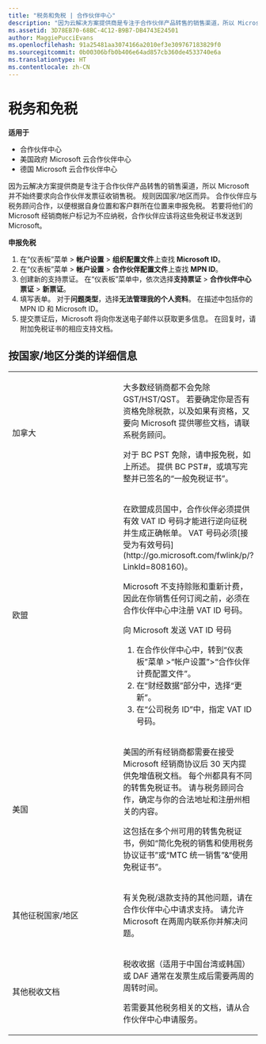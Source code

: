 ```yaml
---
title: "税务和免税 | 合作伙伴中心"
description: "因为云解决方案提供商是专注于合作伙伴产品转售的销售渠道，所以 Microsoft 并不始终要求向合作伙伴发票征收销售税。"
ms.assetid: 3D78EB70-68BC-4C12-B9B7-DB4743E24501
author: MaggiePucciEvans
ms.openlocfilehash: 91a25481aa3074166a2010ef3e309767183829f0
ms.sourcegitcommit: 0b00306bfb0b406e64ad857cb360de4533740e6a
ms.translationtype: HT
ms.contentlocale: zh-CN
---
```

# <a name="tax-and-tax-exemptions"></a>税务和免税

**适用于**

-  合作伙伴中心
-  美国政府 Microsoft 云合作伙伴中心
-  德国 Microsoft 云合作伙伴中心

因为云解决方案提供商是专注于合作伙伴产品转售的销售渠道，所以 Microsoft 并不始终要求向合作伙伴发票征收销售税。 规则因国家/地区而异。 合作伙伴应与税务顾问合作，以便根据自身位置和客户群所在位置来申报免税。 若要将他们的 Microsoft 经销商帐户标记为不应纳税，合作伙伴应该将这些免税证书发送到 Microsoft。

**申报免税**

1.  在“仪表板”菜单 &gt; **帐户设置** &gt; **组织配置文件**上查找 **Microsoft ID**。
2.  在“仪表板”菜单 &gt; **帐户设置** &gt; **合作伙伴配置文件**上查找 **MPN ID**。
3.  创建新的支持票证。 在“仪表板”菜单中，依次选择**支持票证** &gt; **合作伙伴中心票证** &gt; **新票证**。
4.  填写表单。 对于**问题类型**，选择**无法管理我的个人资料**。 在描述中包括你的 MPN ID 和 Microsoft ID。
5.  提交票证后，Microsoft 将向你发送电子邮件以获取更多信息。 在回复时，请附加免税证书的相应支持文档。

## <a name="details-by-countryregion"></a>按国家/地区分类的详细信息


<table>
<colgroup>
<col width="50%" />
<col width="50%" />
</colgroup>
<tbody>
<tr class="odd">
<td>加拿大</td>
<td><p>大多数经销商都不会免除 GST/HST/QST。 若要确定你是否有资格免除税款，以及如果有资格，又要向 Microsoft 提供哪些文档，请联系税务顾问。</p>
<p>对于 BC PST 免除，请申报免税，如上所述。 提供 BC PST#，或填写完整并已签名的“一般免税证书”<em></em>。</p></td>
</tr>
<tr class="even">
<td>欧盟</td>
<td><p>在欧盟成员国中，合作伙伴必须提供有效 VAT ID 号码才能进行逆向征税并生成正确帐单。 VAT 号码必须[接受为有效号码](http://go.microsoft.com/fwlink/p/?LinkId=808160)。</p>
<p>Microsoft 不支持赊账和重新计费，因此在你销售任何订阅之前，必须在合作伙伴中心中注册 VAT ID 号码。</p>
<p>向 Microsoft 发送 VAT ID 号码</strong></p>
<ol>
<li>在合作伙伴中心中，转到“仪表板”菜单 &gt;“帐户设置”<strong></strong>&gt;“合作伙伴计费配置文件”<strong></strong>。</li>
<li>在“财经数据”<strong></strong>部分中，选择“更新”<strong></strong>。</li>
<li>在“公司税务 ID”<strong></strong>中，指定 VAT ID 号码。</li>
</ol></td>
</tr>
<tr class="odd">
<td>美国</td>
<td><p>美国的所有经销商都需要在接受 Microsoft 经销商协议后 30 天内提供免增值税文档。 每个州都具有不同的转售免税证书。 请与税务顾问合作，确定与你的合法地址和注册州相关的内容。</p>
<p>这包括在多个州可用的转售免税证书，例如“简化免税的销售和使用税务协议证书”<em></em>或“MTC 统一销售”&amp;“使用免税证书”<em></em>。</p></td>
</tr>
<tr class="even">
<td>其他征税国家/地区</td>
<td><p>有关免税/退款支持的其他问题，请在合作伙伴中心中请求支持。 请允许 Microsoft 在两周内联系你并解决问题。</p></td>
</tr>
<tr class="odd">
<td>其他税收文档</td>
<td><p>税收收据（适用于中国台湾或韩国）或 DAF 通常在发票生成后需要两周的周转时间。</p>
<p>若需要其他税务相关的文档，请从合作伙伴中心申请服务。</p></td>
</tr>
</tbody>
</table>

 

 

 




